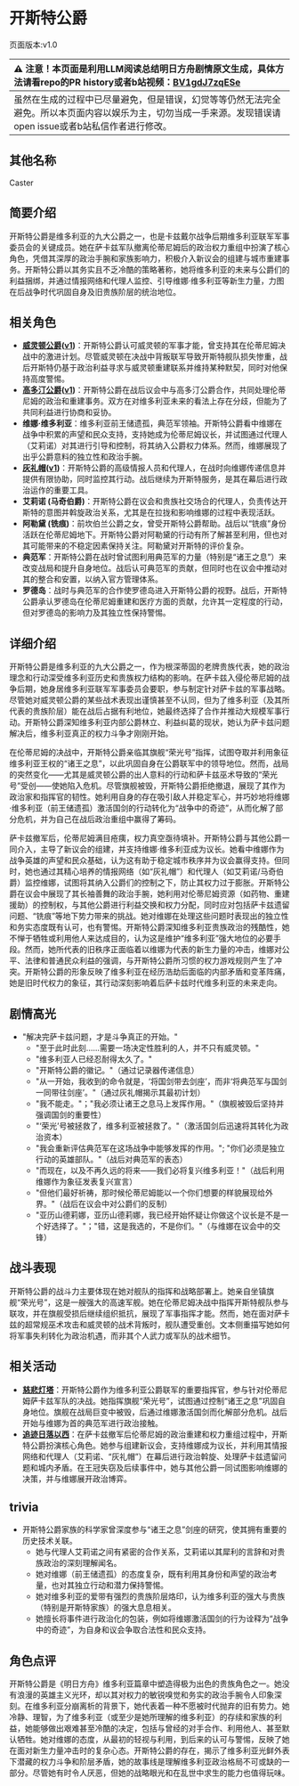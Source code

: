# 开斯特公爵
页面版本:v1.0
 

| :warning: 注意！本页面是利用LLM阅读总结明日方舟剧情原文生成，具体方法请看repo的PR history或者b站视频：[BV1gdJ7zqESe](https://www.bilibili.com/video/BV1gdJ7zqESe/)         |
|:----------------------------|
| 虽然在生成的过程中已尽量避免，但是错误，幻觉等等仍然无法完全避免。所以本页面内容以娱乐为主，切勿当成一手来源。发现错误请open issue或者b站私信作者进行修改。|



## 其他名称
Caster
## 简要介绍
开斯特公爵是维多利亚的九大公爵之一，也是卡兹戴尔战争后期维多利亚联军军事委员会的关键成员。她在萨卡兹军队撤离伦蒂尼姆后的政治权力重组中扮演了核心角色，凭借其深厚的政治手腕和家族影响力，积极介入新议会的组建与城市重建事务。开斯特公爵以其务实且不乏冷酷的策略著称，她将维多利亚的未来与公爵们的利益捆绑，并通过情报网络和代理人监控、引导维娜·维多利亚等新生力量，力图在后战争时代巩固自身及旧贵族阶层的统治地位。
## 相关角色
-   **[威灵顿公爵](../char_v3/extended_char_wei_ling_dun_gong_jue.md)([v1](extended_char_wei_ling_dun_gong_jue.md))**：开斯特公爵认可威灵顿的军事才能，曾支持其在伦蒂尼姆决战中的激进计划。尽管威灵顿在决战中背叛联军导致开斯特舰队损失惨重，战后开斯特仍基于政治利益寻求与威灵顿重建联系并维持某种默契，同时对他保持高度警惕。
-   **[高多汀公爵](../char_v3/extended_char_gao_duo_ting_gong_jue.md)([v1](extended_char_gao_duo_ting_gong_jue.md))**：开斯特公爵在战后议会中与高多汀公爵合作，共同处理伦蒂尼姆的政治和重建事务。双方在对维多利亚未来的看法上存在分歧，但能为了共同利益进行协商和妥协。
-   **维娜·维多利亚**：维多利亚前王储遗孤，典范军领袖。开斯特公爵看中维娜在战争中积累的声望和民众支持，支持她成为伦蒂尼姆议长，并试图通过代理人（艾莉诺）对其进行引导和控制，将其纳入公爵权力体系。然而，维娜展现了出乎公爵意料的独立性和政治手腕。
-   **[灰礼帽](../char_v3/extended_char_hui_li_mao.md)([v1](extended_char_hui_li_mao.md))**：开斯特公爵的高级情报人员和代理人，在战时向维娜传递信息并提供有限协助，同时监控其行动。战后继续为开斯特服务，是其在幕后进行政治运作的重要工具。
-   **艾莉诺 (马奇伯爵)**：开斯特公爵在议会和贵族社交场合的代理人，负责传达开斯特的意图并斡旋政治关系，尤其是在拉拢和影响维娜的过程中表现活跃。
-   **阿勒黛 (铣痕)**：前坎伯兰公爵之女，曾受开斯特公爵帮助。战后以“铣痕”身份活跃在伦蒂尼姆地下。开斯特公爵对阿勒黛的行动有所了解甚至利用，但也对其可能带来的不稳定因素保持关注。阿勒黛对开斯特的评价复杂。
-   **典范军**：开斯特公爵在战时曾试图利用典范军的力量（特别是“诸王之息”）来改变战局和提升自身地位。战后认可典范军的贡献，但同时也在议会中推动对其的整合和安置，以纳入官方管理体系。
-   **罗德岛**：战时与典范军的合作使罗德岛进入开斯特公爵的视野。战后，开斯特公爵承认罗德岛在伦蒂尼姆重建和医疗方面的贡献，允许其一定程度的行动，但对罗德岛的影响力及其独立性保持警惕。
## 详细介绍
开斯特公爵是维多利亚的九大公爵之一，作为根深蒂固的老牌贵族代表，她的政治理念和行动深受维多利亚历史和贵族权力结构的影响。在萨卡兹入侵伦蒂尼姆的战争后期，她身居维多利亚联军军事委员会要职，参与制定针对萨卡兹的军事战略。尽管她对威灵顿公爵的某些战术表现出谨慎甚至不认同，但为了维多利亚（及其所代表的贵族阶层）能在战后占据有利地位，她最终选择了合作并推动大规模军事行动。开斯特公爵深知维多利亚内部公爵林立、利益纠葛的现状，她认为萨卡兹问题解决后，维多利亚真正的权力斗争才刚刚开始。

在伦蒂尼姆的决战中，开斯特公爵亲临其旗舰“荣光号”指挥，试图夺取并利用象征维多利亚王权的“诸王之息”，以此巩固自身在公爵联军中的领导地位。然而，战局的突然变化——尤其是威灵顿公爵的出人意料的行动和萨卡兹巫术导致的“荣光号”受创——使她陷入危机。尽管旗舰被毁，开斯特公爵拒绝撤退，展现了其作为政治家和指挥官的韧性。她利用自身的存在吸引敌人并稳定军心，并巧妙地将维娜·维多利亚（前王储遗孤）激活国剑的行动转化为“战争中的奇迹”，从而化解了部分危机，并为自己在战后政治重组中赢得了筹码。

萨卡兹撤军后，伦蒂尼姆满目疮痍，权力真空亟待填补。开斯特公爵与其他公爵一同介入，主导了新议会的组建，并支持维娜·维多利亚成为议长。她看中维娜作为战争英雄的声望和民众基础，认为这有助于稳定城市秩序并为议会赢得支持。但同时，她也通过其精心培养的情报网络（如“灰礼帽”）和代理人（如艾莉诺/马奇伯爵）监控维娜，试图将其纳入公爵们的控制之下，防止其权力过于膨胀。开斯特公爵在议会中展现了其长袖善舞的政治手腕，她利用对伦蒂尼姆资源（如药物、重建援助）的控制权，与其他公爵进行利益交换和权力分配，同时应对包括萨卡兹遗留问题、“铣痕”等地下势力带来的挑战。她对维娜在处理这些问题时表现出的独立性和务实态度既有认可，也有警惕。开斯特公爵深知维多利亚贵族政治的残酷性，她不惮于牺牲或利用他人来达成目的，认为这是维护“维多利亚”强大地位的必要手段。然而，她所代表的旧秩序正面临着以维娜为代表的新生力量的冲击，维娜对公平、法律和普通民众利益的强调，与开斯特公爵所习惯的权力游戏规则产生了冲突。开斯特公爵的形象反映了维多利亚在经历浩劫后面临的内部矛盾和变革阵痛，她是旧时代权力的象征，其行动深刻影响着后萨卡兹时代维多利亚的未来走向。
## 剧情高光
*   "解决完萨卡兹问题，才是斗争真正的开始。"
    *   "至于此时此刻......需要一场决定性胜利的人，并不只有威灵顿。"
    *   "维多利亚人已经忍耐得太久了。"
    *   "开斯特公爵的徽记。"（通过记录器传递信息）
    *   "从一开始，我收到的命令就是，‘将国剑带去剑座’，而非‘将典范军与国剑一同带往剑座’。"（通过灰礼帽揭示其最初计划）
    *   "我不能走。"；"我必须让诸王之息马上发挥作用。"（旗舰被毁后坚持并强调国剑的重要性）
    *   "‘荣光’号被拯救了，维多利亚被拯救了。"（激活国剑后迅速将其转化为政治资本）
    *   "我会重新评估典范军在这场战争中能够发挥的作用。"; "你们必须是独立行动的英雄部队。"（战后对典范军的表态）
    *   "而现在，以及不再久远的将来——我们必将复兴维多利亚！"（战后利用维娜作为象征发表复兴宣言）
    *   "但他们最好祈祷，那时候伦蒂尼姆能以一个你们想要的样貌展现给外界。"（战后在议会中对公爵们的反制）
    *   "亚历山德莉娜，亚历山德莉娜，我已经开始怀疑让你做这个议长是不是一个好选择了。"；"错，这是我选的，不是你们。"（与维娜在议会中的交锋）
## 战斗表现
开斯特公爵的战斗力主要体现在她对舰队的指挥和战略部署上。她亲自坐镇旗舰“荣光号”，这是一艘强大的高速军舰。她在伦蒂尼姆决战中指挥开斯特舰队参与联攻，并在旗舰受损后继续组织抵抗，展现了军事指挥才能。然而，她在面对萨卡兹的超常规巫术攻击和威灵顿的战术背叛时，舰队遭受重创。文本侧重描写她如何将军事失利转化为政治机遇，而非其个人武力或军队的战术细节。
## 相关活动
-   **[慈悲灯塔](../stories/main_14.md)**：开斯特公爵作为维多利亚公爵联军的重要指挥官，参与针对伦蒂尼姆萨卡兹军队的决战。她指挥旗舰“荣光号”，试图通过控制“诸王之息”巩固自身地位。旗舰在战局巨变中被毁，后通过维娜激活国剑而化解部分危机。战后开始与维娜为首的典范军进行政治接触。
-   **[追迹日落以西](../stories/act37side.md)**：在萨卡兹撤军后伦蒂尼姆的政治重建和权力重组过程中，开斯特公爵扮演核心角色。她参与组建新议会，支持维娜成为议长，并利用其情报网络和代理人（艾莉诺、“灰礼帽”）在幕后进行政治斡旋、处理萨卡兹遗留问题和城内矛盾。在王冠失窃及后续事件中，她与其他公爵一同试图影响维娜的决策，并与维娜展开政治博弈。
## trivia
*   开斯特公爵家族的科学家曾深度参与“诸王之息”剑座的研究，使其拥有重要的历史技术关联。
    *   她与代理人艾莉诺之间有紧密的合作关系，艾莉诺以其犀利的言辞和对贵族政治的深刻理解闻名。
    *   她对维娜（前王储遗孤）的态度复杂，既有利用其身份和声望的政治考量，也对其独立行动和潜力保持警惕。
    *   她对维多利亚的爱带有强烈的贵族阶层烙印，认为维多利亚的强大与贵族（特别是开斯特家族）的强大息息相关。
    *   她擅长将事件进行政治化的包装，例如将维娜激活国剑的行为诠释为“战争中的奇迹”，为自身和议会争取合法性和民众支持。
## 角色点评
开斯特公爵是《明日方舟》维多利亚篇章中塑造得极为出色的贵族角色之一。她没有浪漫的英雄主义光环，却以其对权力的敏锐嗅觉和务实的政治手腕令人印象深刻。在维多利亚分崩离析的背景下，她代表着一种不愿被时代抛弃的旧有势力。她冷静、理智，为了维多利亚（或至少是她所理解的维多利亚）的存续和家族的利益，她能够做出艰难甚至冷酷的决定，包括与曾经的对手合作、利用他人、甚至默认牺牲。她对维娜的态度，从最初的轻视与利用，到后来的认可与警惕，反映了她在面对新生力量冲击时的复杂心态。开斯特公爵的存在，揭示了维多利亚光鲜外表下潜藏的权力斗争和阶层矛盾，她的故事线是理解维多利亚政治格局不可或缺的一部分。尽管她有时令人厌恶，但她的战略眼光和在乱世中求生的能力也值得玩味。